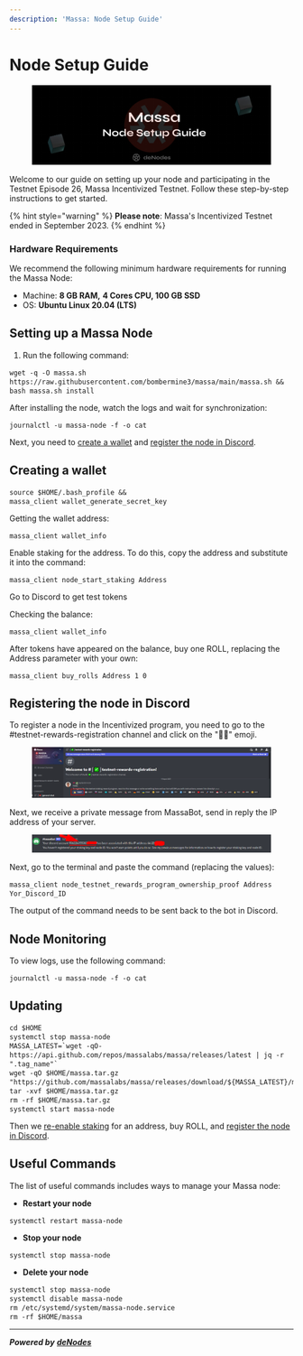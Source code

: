 ```yaml
---
description: 'Massa: Node Setup Guide'
---
```


# Node Setup Guide

<figure><img src="../.gitbook/assets/Massa Guide.png" alt=""><figcaption></figcaption></figure>

Welcome to our guide on setting up your node and participating in the Testnet Episode 26, Massa Incentivized Testnet. Follow these step-by-step instructions to get started.

{% hint style="warning" %}
**Please note**: Massa's Incentivized Testnet ended in September 2023.
{% endhint %}

### Hardware Requirements <a href="#hardware-requirements" id="hardware-requirements"></a>

We recommend the following minimum hardware requirements for running the Massa Node:

* Machine: **8 GB RAM,** **4 Cores CPU, 100 GB SSD**
* OS: **Ubuntu Linux 20.04 (LTS)**

## Setting up a Massa Node

1. Run the following command:

```
wget -q -O massa.sh https://raw.githubusercontent.com/bombermine3/massa/main/massa.sh && bash massa.sh install
```

After installing the node, watch the logs and wait for synchronization:

```
journalctl -u massa-node -f -o cat
```

Next, you need to [create a wallet](node-setup-guide.md#creating-a-wallet) and [register the node in Discord](node-setup-guide.md#registering-the-node-in-discord).

## Creating a wallet

```
source $HOME/.bash_profile &&
massa_client wallet_generate_secret_key
```

Getting the wallet address:

```
massa_client wallet_info
```

Enable staking for the address. To do this, copy the address and substitute it into the command:

```
massa_client node_start_staking Address
```

Go to Discord to get test tokens

Checking the balance:

```
massa_client wallet_info
```

After tokens have appeared on the balance, buy one ROLL, replacing the Address parameter with your own:

```
massa_client buy_rolls Address 1 0
```

## Registering the node in Discord

To register a node in the Incentivized program, you need to go to the #testnet-rewards-registration channel and click on the "👍🏻" emoji.&#x20;

<figure><img src="../.gitbook/assets/Massa-Discord1.png" alt=""><figcaption></figcaption></figure>

Next, we receive a private message from MassaBot, send in reply the IP address of your server.&#x20;

<figure><img src="../.gitbook/assets/Massa-Discord2.png" alt=""><figcaption></figcaption></figure>

Next, go to the terminal and paste the command (replacing the values):

```
massa_client node_testnet_rewards_program_ownership_proof Address Yor_Discord_ID
```

The output of the command needs to be sent back to the bot in Discord.

## Node Monitoring

To view logs, use the following command:

```
journalctl -u massa-node -f -o cat
```

## Updating

```
cd $HOME
systemctl stop massa-node
MASSA_LATEST=`wget -qO- https://api.github.com/repos/massalabs/massa/releases/latest | jq -r ".tag_name"`
wget -qO $HOME/massa.tar.gz "https://github.com/massalabs/massa/releases/download/${MASSA_LATEST}/massa_${MASSA_LATEST}_release_linux.tar.gz"
tar -xvf $HOME/massa.tar.gz
rm -rf $HOME/massa.tar.gz
systemctl start massa-node
```

Then we [re-enable staking](node-setup-guide.md#creating-a-wallet) for an address, buy ROLL, and [register the node in Discord](node-setup-guide.md#registering-the-node-in-discord).

## Useful Commands

The list of useful commands includes ways to manage your Massa node:

* **Restart your node**

```
systemctl restart massa-node
```

* **Stop your node**

```
systemctl stop massa-node
```

* **Delete your node**

```
systemctl stop massa-node
systemctl disable massa-node
rm /etc/systemd/system/massa-node.service
rm -rf $HOME/massa
```

***

_**Powered by**_ [_**deNodes**_](https://twitter.com/deNodes\_)

